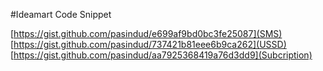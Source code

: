 #Ideamart Code Snippet


[https://gist.github.com/pasindud/e699af9bd0bc3fe25087](SMS)
[https://gist.github.com/pasindud/737421b81eee6b9ca262](USSD)
[https://gist.github.com/pasindud/aa7925368419a76d3dd9](Subcription)